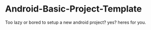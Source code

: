 # Android-Basic-Project-Template
Too lazy or bored to setup a new android project? yes? heres for you.
